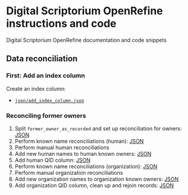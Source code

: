 # Digital Scriptorium OpenRefine instructions and code

Digital Scriptorium OpenRefine documentation and code snippets

## Data reconciliation

### First: Add an index column

Create an index column:

- [`json/add_index_column.json`][add_index_column]

[add_index_column]:   json/add_index_column.json    "Add index column"

### Reconciling former owners

1. Split `former_owner_as_recorded` and set up reconciliation for owners:   [JSON][fo_split_owner]
2. Perform known name reconciliations (human):                              [JSON][fo_known_names_human]
3. Perform manual human reconciliations
4. Add new human names to human known owners:                               [JSON][fo_known_names_human]
5. Add human QID column:                                                    [JSON][fo_add_human_qids]
6. Perform known name reconciliations (organization):                       [JSON][fo_known_names_orgn]
7. Perform manual organization reconciliations
8. Add new organization names to organization known owners:                 [JSON][fo_known_names_orgn]
9. Add organization QID column, clean up and rejoin records:                [JSON][fo_orgn_qids_merge_cleanup]

[fo_split_owner]:              json/former_owner/010-split_add_recon_column.json
[fo_known_names_human]:        json/former_owner/020-recon-known_names_human.json
[fo_add_human_qids]:           json/former_owner/050-human-qid-then-orgn-recon.json
[fo_known_names_orgn]:         json/former_owner/060-recon-known_names_organization.json
[fo_orgn_qids_merge_cleanup]:  json/former_owner/090-add-org-qids-cleanup-rejoin.json

